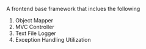A frontend base framework that inclues the following
1. Object Mapper
2. MVC Controller
3. Text File Logger
4. Exception Handling Utilization
   
